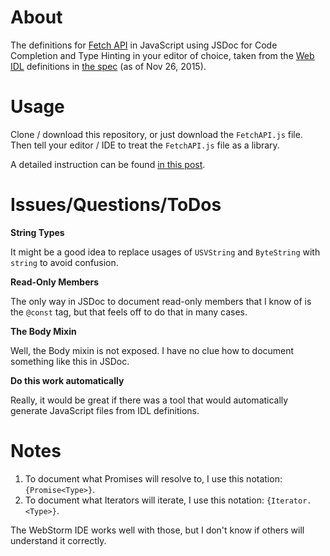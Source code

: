 About
==

The definitions for [Fetch API](https://developer.mozilla.org/en-US/docs/Web/API/Fetch_API) in JavaScript using JSDoc for Code Completion and Type Hinting in your editor of choice, taken from the [Web IDL](http://www.w3.org/TR/WebIDL/) definitions in [the spec](https://fetch.spec.whatwg.org/) (as of Nov 26, 2015).

Usage
==

Clone / download this repository, or just download the `FetchAPI.js` file. Then tell your editor / IDE to treat the `FetchAPI.js` file as a library.

A detailed instruction can be found [in this post](http://jensarps.de/2015/12/01/fetch-api-code-completion-and-type-hinting/).

Issues/Questions/ToDos
==

**String Types**


It might be a good idea to replace usages of `USVString` and `ByteString` with `string` to avoid confusion.

**Read-Only Members**

The only way in JSDoc to document read-only members that I know of is the `@const` tag, but that feels off to do that in many cases.

**The Body Mixin**

Well, the Body mixin is not exposed. I have no clue how to document something like this in JSDoc.

**Do this work automatically**

Really, it would be great if there was a tool that would automatically generate JavaScript files from IDL definitions.

Notes
==

1. To document what Promises will resolve to, I use this notation: `{Promise<Type>}`.
2. To document what Iterators will iterate, I use this notation: `{Iterator.<Type>}`.

The WebStorm IDE works well with those, but I don't know if others will understand it correctly.
